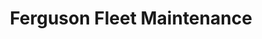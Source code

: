 ---
title: "Ferguson Fleet Maintenance"
url: /auburn/ferguson-fleet-maintenance/
shop: car repair
---